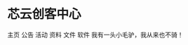 # 芯云创客中心
主页                       公告                      活动                    资料                      文件                        软件 
我有一头小毛驴，我从来也不骑！
